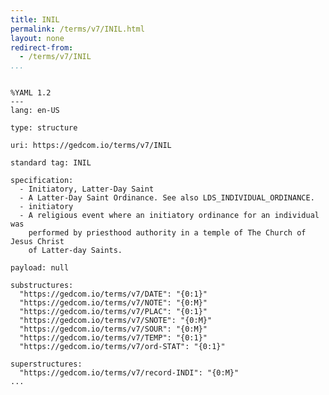 ```yaml
---
title: INIL
permalink: /terms/v7/INIL.html
layout: none
redirect-from:
  - /terms/v7/INIL
...
```


```

%YAML 1.2
---
lang: en-US

type: structure

uri: https://gedcom.io/terms/v7/INIL

standard tag: INIL

specification:
  - Initiatory, Latter-Day Saint
  - A Latter-Day Saint Ordinance. See also LDS_INDIVIDUAL_ORDINANCE.
  - initiatory
  - A religious event where an initiatory ordinance for an individual was
    performed by priesthood authority in a temple of The Church of Jesus Christ
    of Latter-day Saints.

payload: null

substructures:
  "https://gedcom.io/terms/v7/DATE": "{0:1}"
  "https://gedcom.io/terms/v7/NOTE": "{0:M}"
  "https://gedcom.io/terms/v7/PLAC": "{0:1}"
  "https://gedcom.io/terms/v7/SNOTE": "{0:M}"
  "https://gedcom.io/terms/v7/SOUR": "{0:M}"
  "https://gedcom.io/terms/v7/TEMP": "{0:1}"
  "https://gedcom.io/terms/v7/ord-STAT": "{0:1}"

superstructures:
  "https://gedcom.io/terms/v7/record-INDI": "{0:M}"
...

```
